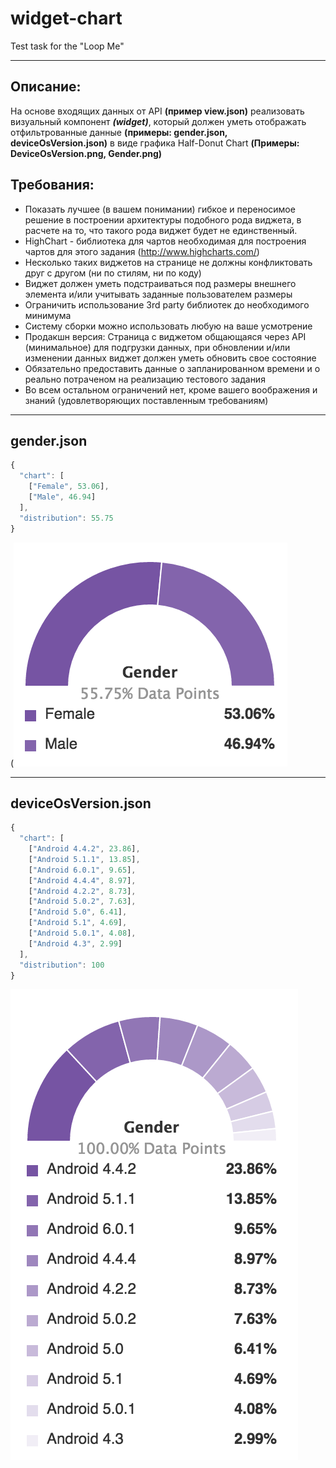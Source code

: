 # widget-chart
  Test task for the "Loop Me"

---

## Описание:
На основе входящих данных от API **(пример view.json)** реализовать визуальный компонент ***(widget)***, который должен уметь отображать отфильтрованные данные **(примеры: gender.json, deviceOsVersion.json)** в виде графика Half-Donut Chart **(Примеры: DeviceOsVersion.png, Gender.png)**

## Требования: 
- Показать лучшее (в вашем понимании) гибкое и переносимое решение в построении архитектуры подобного рода виджета, в расчете на то, что такого рода виджет будет не единственный.
- HighChart - библиотека для чартов необходимая для построения чартов для этого задания (http://www.highcharts.com/)
- Несколько таких виджетов на странице не должны конфликтовать друг с другом (ни по стилям, ни по коду)
- Виджет должен уметь подстраиваться под размеры внешнего элемента и/или учитывать заданные пользователем размеры
- Ограничить использование 3rd party библиотек до необходимого минимума
- Систему сборки можно использовать любую на ваше усмотрение
- Продакшн версия: Страница с виджетом общающаяся через API (минимальное) для подгрузки данных, при обновлении и/или изменении данных виджет должен уметь обновить свое состояние
- Обязательно предоставить данные о запланированном времени и о реально потраченом на реализацию тестового задания 
- Во всем остальном ограничений нет, кроме вашего воображения и знаний (удовлетворяющих поставленным требованиям)

---
## gender.json

```javascript
{
  "chart": [
    ["Female", 53.06],
    ["Male", 46.94]
  ],
  "distribution": 55.75
}
```
(![Gender chart](https://github.com/belskiyroman/widget-chart/blob/master/docs/Gender.png)

---
## deviceOsVersion.json

```javascript
{
  "chart": [
    ["Android 4.4.2", 23.86],
    ["Android 5.1.1", 13.85],
    ["Android 6.0.1", 9.65],
    ["Android 4.4.4", 8.97],
    ["Android 4.2.2", 8.73],
    ["Android 5.0.2", 7.63],
    ["Android 5.0", 6.41],
    ["Android 5.1", 4.69],
    ["Android 5.0.1", 4.08],
    ["Android 4.3", 2.99]
  ],
  "distribution": 100
}
```
![DeviceOsVersion chart](https://github.com/belskiyroman/widget-chart/blob/master/docs/DeviceOsVersion.png)
